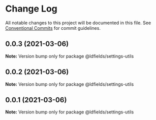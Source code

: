 # Change Log

All notable changes to this project will be documented in this file.
See [Conventional Commits](https://conventionalcommits.org) for commit guidelines.

## 0.0.3 (2021-03-06)

**Note:** Version bump only for package @ldfields/settings-utils





## 0.0.2 (2021-03-06)

**Note:** Version bump only for package @ldfields/settings-utils





## 0.0.1 (2021-03-06)

**Note:** Version bump only for package @ldfields/settings-utils
